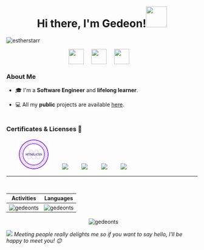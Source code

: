 
<h1 align="center">Hi there, I'm Gedeon!<img src="https://github.com/mitul3737/mitul3737/blob/main/Wave.gif" height="55px" width="55px"></h1>

<p align="left"> <img src="https://komarev.com/ghpvc/?username=GedeonTS&label=Profile%20views&color=0e75b6&style=flat" alt="estherstarr" /> </p>
<!-- Social icons section -->
<p align="center">
<a  href="https://twitter.com/Gedeon191"  target="_blank">
<img  align="center"  src="https://img.icons8.com/doodle/2x/twitter.png" height="40"  width="40"  /></a>
&#8287;&#8287;&#8287;
<a  href="https://www.linkedin.com/in/ushindi-gedeon"  target="_blank">
<img  align="center"  src="https://img.icons8.com/doodle/2x/linkedin.png" height="40"  width="40"  /></a>
&#8287;&#8287;&#8287;
<a href="mailto:gedeontshobohwa1@gmail.com" target="_blank">
<img  align="center"  src="https://img.icons8.com/doodle/2x/gmail.png"  height="40"  width="40"  /></a> 
&#8287;&#8287;&#8287;
</p>

### About Me  <br>

- 🎓 I'm a **Software Engineer** and **lifelong learner**.

- 💻 All my **public** projects are available [here](https://github.com/GedeonTS?tab=repositories).<br><br>


### Certificates & Licenses 🥇
<p align="left">
  &nbsp; &nbsp; &nbsp; &nbsp; <a href="https://www.credential.net/9ff1c1c4-b288-4851-a8aa-41789ae574ce" target="blank"><img src="./certificate.png" width="80"></a> 
   &nbsp; &nbsp; &nbsp; &nbsp; <a href="https://www.credential.net/52f231f6-6e05-4d3b-9dc2-1ab2a6e79f0c#gs.39dv5d" target="blank"><img src="https://templates.images.credential.net/15959755104909798720520579501098.png" width="80"></a> 
     &nbsp; &nbsp; &nbsp; &nbsp; <a href="https://www.credential.net/e7a66d25-da05-47dd-ba42-a89ce9d6c5a7#gs.4kfxvi" target="blank"><img src="https://templates.images.credential.net/15790419775515809487933217124360.png" width="80"></a> 
  &nbsp; &nbsp; &nbsp; &nbsp; <a href="https://www.credential.net/fa8a6cc9-2a48-4e34-9626-29e30d2a16a3#gs.a1jt1x" target="blank"><img src="https://templates.images.credential.net/15790420075846753839720457960174.png" width="80"></a>
   &nbsp; &nbsp; &nbsp; &nbsp; <a href="https://www.credential.net/8a65028d-e9e7-4cc4-99f8-f54137a39c3e#gs.f897sh" target="blank"><img src="https://templates.images.credential.net/15790421063942253832023806501758.png" width="80"></a>
</p>

---
<p align="center">&nbsp;
 
| Activities  |   Languages  |
| ----------- | ------------ |
| <img align="center" src="https://github-readme-stats.vercel.app/api?username=gedeonts&show_icons=true&theme=tokyonight" alt="gedeonts" width="410" /> | <img align="center" src="https://github-readme-stats.vercel.app/api/top-langs?username=gedeonts&show_icons=true&theme=tokyonight&layout=compact" alt="gedeonts" width="410" />|
</p>
<p align="center">&nbsp;
<img  width:"500" align="center" src="https://github-readme-streak-stats.herokuapp.com/?user=gedeonts&" alt="gedeonts" />
  </p>
  
<img  src="https://media.giphy.com/media/LnQjpWaON8nhr21vNW/giphy.gif" width="40"> <em>Meeting people really delights me so if you want to say hello, I'll be happy to meet you! 😊 </em>
